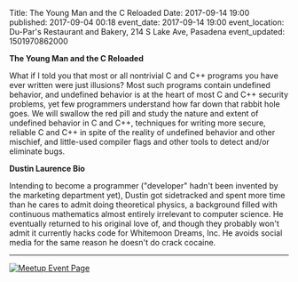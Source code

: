 Title: The Young Man and the C Reloaded
Date: 2017-09-14 19:00
published: 2017-09-04 00:18
event_date: 2017-09-14 19:00
event_location: Du-Par's Restaurant and Bakery, 214 S Lake Ave, Pasadena
event_updated: 1501970862000

 
**The Young Man and the C Reloaded**

What if I told you that most or all nontrivial C and C++ programs you have ever
written were just illusions? Most such programs contain undefined behavior, and
undefined behavior is at the heart of most C and C++ security problems, yet few
programmers understand how far down that rabbit hole goes. We will swallow the
red pill and study the nature and extent of undefined behavior in C and C++,
techniques for writing more secure, reliable C and C++ in spite of the reality
of undefined behavior and other mischief, and little-used compiler flags and
other tools to detect and/or eliminate bugs.


**Dustin Laurence Bio**

Intending to become a programmer ("developer" hadn't been invented by
the marketing department yet), Dustin got sidetracked and spent more
time than he cares to admit doing theoretical physics, a background
filled with continuous mathematics almost entirely irrelevant to
computer science. He eventually returned to his original love of, and
though they probably won't admit it currently hacks code for Whitemoon
Dreams, Inc.  He avoids social media for the same reason he doesn't do
crack cocaine.

---

[ ![Meetup Event Page]({filename}/images/meetup_logo_45.png) ](https://www.meetup.com/SGVTech/events/241068377/)
